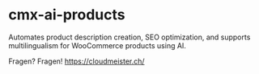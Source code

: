 # cmx-ai-products
Automates product description creation, SEO optimization, and supports multilingualism for WooCommerce products using AI.

Fragen? Fragen! <a target="_blank" href="https://cloudmeister.ch/">https://cloudmeister.ch/</a>
